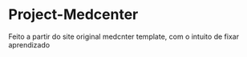 # Project-Medcenter
Feito a partir do site original medcnter template, com o intuito de fixar aprendizado
